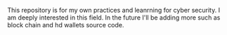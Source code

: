 This repository is for my own practices and leanrning for cyber security. I am deeply interested in this field. In the future I'll be adding more such as block chain and hd wallets source code. 
